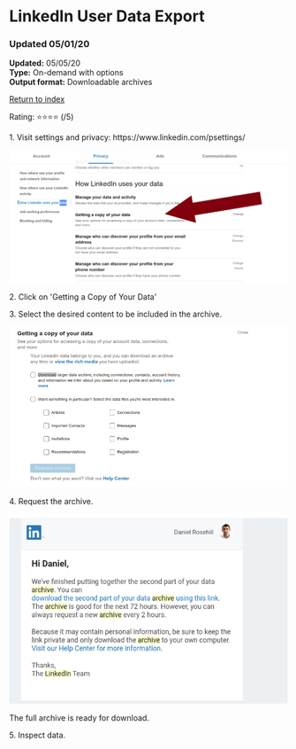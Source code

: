 # LinkedIn User Data Export

### Updated 05/01/20

**Updated:** 05/05/20 <br/>
**Type:** On-demand with options <br/>
**Output format:** Downloadable archives 

[Return to index](https://github.com/danielrosehilljlm/CloudBackupApproaches)

Rating: ⭐⭐⭐⭐ (/5)

<p>1. Visit settings and privacy: https://www.linkedin.com/psettings/</p>

![Requesting Data](/images/0108.png)

<p>2. Click on 'Getting a Copy of Your Data'</p>

<p>3. Select the desired content to be included in the archive.</p>

![Content](/images/0111.png)

<p>4. Request the archive.

![Archive](/images/0112.png)

The full archive is ready for download.

<p>5. Inspect data.</p>
